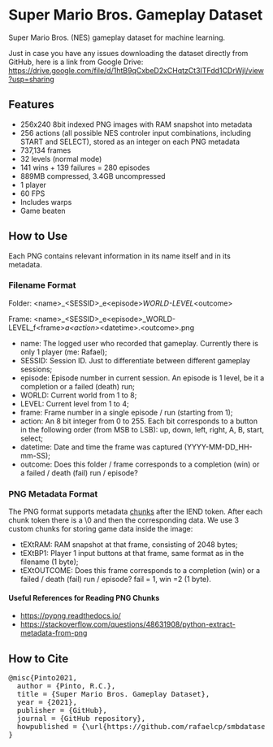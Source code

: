 # Super Mario Bros. Gameplay Dataset
Super Mario Bros. (NES) gameplay dataset for machine learning.

Just in case you have any issues downloading the dataset directly from GitHub, here is a link from Google Drive: https://drive.google.com/file/d/1htB9qCxbeD2xCHqtzCt3ITFdd1CDrWjl/view?usp=sharing

## Features
- 256x240 8bit indexed PNG images with RAM snapshot into metadata
- 256 actions (all possible NES controler input combinations, including START and SELECT), stored as an integer on each PNG metadata
- 737,134 frames
- 32 levels (normal mode)
- 141 wins + 139 failures = 280 episodes
- 889MB compressed, 3.4GB uncompressed
- 1 player
- 60 FPS
- Includes warps
- Game beaten

## How to Use
Each PNG contains relevant information in its name itself and in its metadata.

### Filename Format
Folder: &lt;name>_&lt;SESSID>_e&lt;episode>_WORLD-LEVEL_&lt;outcome> 

Frame: &lt;name>_&lt;SESSID>_e&lt;episode>_WORLD-LEVEL_f&lt;frame>_a&lt;action>_&lt;datetime>.&lt;outcome>.png

- name: The logged user who recorded that gameplay. Currently there is only 1 player (me: Rafael);
- SESSID: Session ID. Just to differentiate between different gameplay sessions;
- episode: Episode number in current session. An episode is 1 level, be it a completion or a failed (death) run;
- WORLD: Current world from 1 to 8;
- LEVEL: Current level from 1 to 4;
- frame: Frame number in a single episode / run (starting from 1);
- action: An 8 bit integer from 0 to 255. Each bit corresponds to a button in the following order (from MSB to LSB): up, down, left, right, A, B, start, select;
- datetime: Date and time the frame was captured (YYYY-MM-DD_HH-mm-SS);
- outcome: Does this folder / frame corresponds to a completion (win) or a failed / death (fail) run / episode?

### PNG Metadata Format
The PNG format supports metadata <a href="https://www.w3.org/TR/PNG-Chunks.html">chunks</a> after the IEND token. After each chunk token there is a \0 and then the corresponding data. We use 3 custom chunks for storing game data inside the image:

- tEXtRAM: RAM snapshot at that frame, consisting of 2048 bytes;
- tEXtBP1: Player 1 input buttons at that frame, same format as in the filename (1 byte);
- tEXtOUTCOME: Does this frame corresponds to a completion (win) or a failed / death (fail) run / episode? fail = 1, win =2 (1 byte).

#### Useful References for Reading PNG Chunks
- https://pypng.readthedocs.io/
- https://stackoverflow.com/questions/48631908/python-extract-metadata-from-png

## How to Cite

<pre>
@misc{Pinto2021,
  author = {Pinto, R.C.},
  title = {Super Mario Bros. Gameplay Dataset},
  year = {2021},
  publisher = {GitHub},
  journal = {GitHub repository},
  howpublished = {\url{https://github.com/rafaelcp/smbdataset}}
}
</pre>
